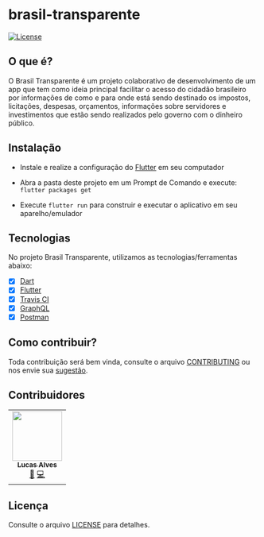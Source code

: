 # brasil-transparente


[![License](https://img.shields.io/badge/License-Apache%202.0-red.svg)](LICENSE)

## O que é?

O Brasil Transparente é um projeto colaborativo de desenvolvimento de um app que tem como ideia principal facilitar o acesso do cidadão brasileiro por informações de como e para onde está sendo destinado os impostos, licitações, despesas, orçamentos, informações sobre servidores e investimentos que estão sendo realizados pelo governo com o dinheiro público.

## Instalação

- Instale e realize a configuração do [Flutter](https://flutter.dev/docs/get-started/install) em seu computador

- Abra a pasta deste projeto em um Prompt de Comando e execute: `flutter packages get`

- Execute `flutter run` para construir e executar o aplicativo em seu aparelho/emulador

## Tecnologias

No projeto Brasil Transparente, utilizamos as tecnologias/ferramentas abaixo:

- [x] [Dart](https://dart.dev/)
- [x] [Flutter](https://flutter.dev/)
- [x] [Travis CI](https://travis-ci.org/) 
- [x] [GraphQL](https://graphql.org/)
- [x] [Postman](https://www.postman.com/)

## Como contribuir?

Toda contribuição será bem vinda, consulte o arquivo [CONTRIBUTING](CONTRIBUTING.md) ou nos envie sua [sugestão](https://github.com/lucalves/brasil-transparente/issues).

## Contribuidores

<!-- ALL-CONTRIBUTORS-LIST:START - Do not remove or modify this section -->
<!-- prettier-ignore-start -->
<!-- markdownlint-disable -->
<table>
  <tr>
    <td align="center"><a href="http://lucalves.com.br"><img src="https://avatars0.githubusercontent.com/u/17712401?v=4" width="100px;" alt=""/><br /><sub><b>Lucas Alves</b></sub></a><br /><a href="https://github.com/lucalves/brasil-transparente/commits?author=lucalves" title="Documentation">📖</a> <a href="https://github.com/lucalves/brasil-transparente/commits?author=lucalves" title="Code">💻</a></td>
  </tr>
</table>

<!-- markdownlint-enable -->
<!-- prettier-ignore-end -->
<!-- ALL-CONTRIBUTORS-LIST:END -->

## Licença

Consulte o arquivo [LICENSE](LICENSE) para detalhes.
